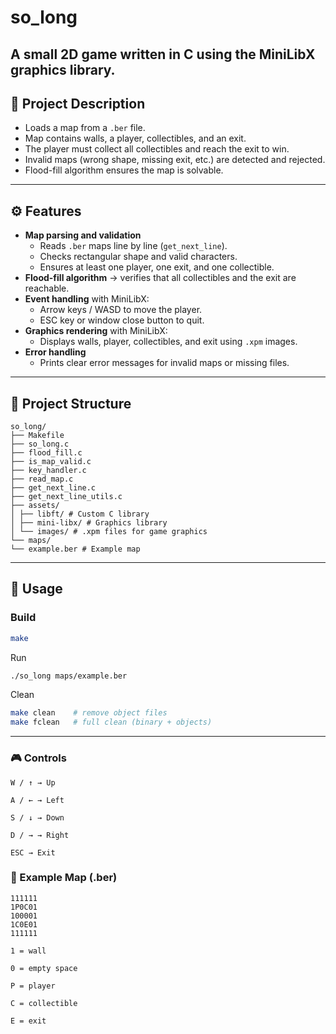 # so_long  

A small 2D game written in **C** using the **MiniLibX graphics library**.  
---

## 📖 Project Description  
- Loads a map from a `.ber` file.  
- Map contains walls, a player, collectibles, and an exit.  
- The player must collect all collectibles and reach the exit to win.  
- Invalid maps (wrong shape, missing exit, etc.) are detected and rejected.  
- Flood-fill algorithm ensures the map is solvable.  

---

## ⚙️ Features  
- **Map parsing and validation**  
  - Reads `.ber` maps line by line (`get_next_line`).  
  - Checks rectangular shape and valid characters.  
  - Ensures at least one player, one exit, and one collectible.  
- **Flood-fill algorithm** → verifies that all collectibles and the exit are reachable.  
- **Event handling** with MiniLibX:  
  - Arrow keys / WASD to move the player.  
  - ESC key or window close button to quit.  
- **Graphics rendering** with MiniLibX:  
  - Displays walls, player, collectibles, and exit using `.xpm` images.  
- **Error handling**  
  - Prints clear error messages for invalid maps or missing files.  

---
## 📂 Project Structure  


```
so_long/
├── Makefile
├── so_long.c
├── flood_fill.c
├── is_map_valid.c
├── key_handler.c
├── read_map.c
├── get_next_line.c
├── get_next_line_utils.c
├── assets/
│ ├── libft/ # Custom C library
│ ├── mini-libx/ # Graphics library
│ └── images/ # .xpm files for game graphics
└── maps/
└── example.ber # Example map
```
---
## 🚀 Usage  

### Build  
```bash
make
```
Run
```bash
./so_long maps/example.ber
```
Clean
```bash
make clean    # remove object files
make fclean   # full clean (binary + objects)
```
---
### 🎮 Controls

    W / ↑ → Up

    A / ← → Left

    S / ↓ → Down

    D / → → Right

    ESC → Exit

### 📑 Example Map (.ber)
```
111111
1P0C01
100001
1C0E01
111111
```
    1 = wall

    0 = empty space

    P = player

    C = collectible

    E = exit
